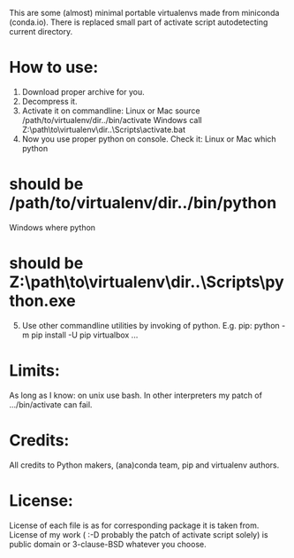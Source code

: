 This are some (almost) minimal portable virtualenvs made from miniconda
(conda.io). There is replaced small part of activate script autodetecting
current directory.

How to use:
===========
1. Download proper archive for you.
2. Decompress it.
3. Activate it on commandline:
Linux or Mac
source /path/to/virtualenv/dir../bin/activate
Windows
call Z:\path\to\virtualenv\dir..\Scripts\activate.bat
4. Now you use proper python on console. Check it:
Linux or Mac
which python
# should be /path/to/virtualenv/dir../bin/python
Windows
where python
# should be Z:\path\to\virtualenv\dir..\Scripts\python.exe
5. Use other commandline utilities by invoking of python. E.g. pip:
python -m pip install -U pip virtualbox ...

Limits:
=======
As long as I know: on unix use bash. In other interpreters my patch of .../bin/activate can fail.

Credits:
========
All credits to Python makers, (ana)conda team, pip and virtualenv authors.

License:
========
License of each file is as for corresponding package it is taken from.
License of my work ( :-D probably the patch of activate script solely) is public domain or 3-clause-BSD whatever you choose.

